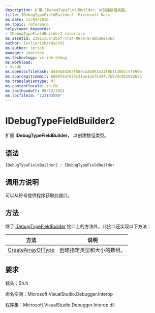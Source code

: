 ```yaml
---
description: 扩展 IDebugTypeFieldBuilder，以创建数组类型。
title: IDebugTypeFieldBuilder2 |Microsoft Docs
ms.date: 11/04/2016
ms.topic: reference
helpviewer_keywords:
- IDebugTypeFieldBuilder2 interface
ms.assetid: 23911c5b-2bbf-4734-9976-87a0bd6ea36c
author: leslierichardson95
ms.author: lerich
manager: jmartens
ms.technology: vs-ide-debug
ms.workload:
- vssdk
ms.openlocfilehash: d449a8d203f58eca3b892a31f8b1130d1c5f490a
ms.sourcegitcommit: 68897da7d74c31ae1ebf5d47c7b5ddc9b108265b
ms.translationtype: MT
ms.contentlocale: zh-CN
ms.lasthandoff: 08/13/2021
ms.locfileid: "122103580"
---
```

# <a name="idebugtypefieldbuilder2"></a>IDebugTypeFieldBuilder2
扩展 **IDebugTypeFieldBuilder，** 以创建数组类型。

## <a name="syntax"></a>语法

```
IDebugTypeFieldBuilder2 : IDebugTypeFieldBuilder
```

## <a name="notes-for-callers"></a>调用方说明
 可以从符号提供程序获取此接口。

## <a name="methods"></a>方法
 除了 [IDebugTypeFieldBuilder](../../../extensibility/debugger/reference/idebugtypefieldbuilder.md) 接口上的方法外，此接口还实现以下方法：

|方法|说明|
|------------|-----------------|
|[CreateArrayOfType](../../../extensibility/debugger/reference/idebugtypefieldbuilder2-createarrayoftype.md)|创建指定类型和大小的数组。|

## <a name="requirements"></a>要求
 标头：Sh.h

 命名空间：Microsoft.VisualStudio.Debugger.Interop

 程序集：Microsoft.VisualStudio.Debugger.Interop.dll

